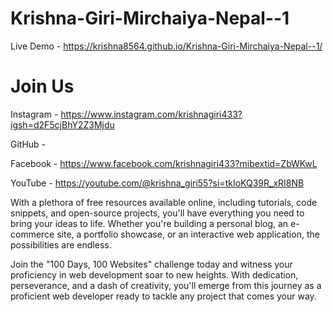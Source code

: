 # Krishna-Giri-Mirchaiya-Nepal--1

Live Demo - https://krishna8564.github.io/Krishna-Giri-Mirchaiya-Nepal--1/


# Join Us

Instagram - https://www.instagram.com/krishnagiri433?igsh=d2F5cjBhY2Z3Mjdu

GitHub - 

Facebook - https://www.facebook.com/krishnagiri433?mibextid=ZbWKwL

YouTube - https://youtube.com/@krishna_giri55?si=tkIoKQ39R_xRI8NB

With a plethora of free resources available online, including tutorials, code snippets, and open-source projects, you'll have everything you need to bring your ideas to life. Whether you're building a personal blog, an e-commerce site, a portfolio showcase, or an interactive web application, the possibilities are endless.

Join the "100 Days, 100 Websites" challenge today and witness your proficiency in web development soar to new heights. With dedication, perseverance, and a dash of creativity, you'll emerge from this journey as a proficient web developer ready to tackle any project that comes your way.
